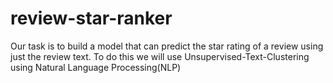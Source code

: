 # review-star-ranker
Our task is to build a model that can predict the star rating of a review using just the review text. To do this we will use Unsupervised-Text-Clustering using Natural Language Processing(NLP)
